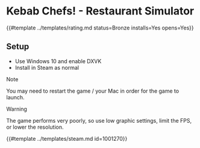 # Kebab Chefs! - Restaurant Simulator
<!-- script:Aliases [ "Kebab Chefs" ] -->

{{#template ../templates/rating.md status=Bronze installs=Yes opens=Yes}}

## Setup
- Use Windows 10 and enable DXVK
- Install in Steam as normal

> [!NOTE]
> You may need to restart the game / your Mac in order for the game to launch.

> [!WARNING]
> The game performs very poorly, so use low graphic settings, limit the FPS, or lower the resolution.

{{#template ../templates/steam.md id=1001270}}
